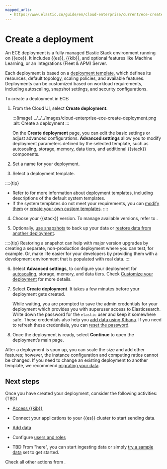 ```yaml
---
mapped_urls:
  - https://www.elastic.co/guide/en/cloud-enterprise/current/ece-create-deployment.html
---
```


# Create a deployment

An ECE deployment is a fully managed Elastic Stack environment running on {{ece}}. It includes {{es}}, {{kib}}, and optional features like Machine Learning, or an Integrations (Fleet & APM) Server.

Each deployment is based on a [deployment template](./deployment-templates.md), which defines its resources, default topology, scaling policies, and available features. Deployments can be customized based on workload requirements, including autoscaling, snapshot settings, and security configurations.

To create a deployment in ECE:

1. From the Cloud UI, select **Create deployment**.

    :::{image} ../../../images/cloud-enterprise-ece-create-deployment.png
    :alt: Create a deployment
    :::

    On the **Create deployment** page, you can edit the basic settings or adjust advanced configurations. **Advanced settings** allow you to modify deployment parameters defined by the selected template, such as autoscaling, storage, memory, data tiers, and additional {{stack}} components.

2. Set a name for your deployment.

3. Select a deployment template.

::::{tip}
* Refer to [](./deployment-templates.md) for more information about deployment templates, including descriptions of the default system templates.
* If the system templates do not meet your requirements, you can [modify them](./ece-configuring-ece-configure-system-templates.md) or [create your own custom templates](../../../deploy-manage/deploy/cloud-enterprise/ece-configuring-ece-create-templates.md).
::::

4. Choose your {{stack}} version. To manage available versions, refer to [](./manage-elastic-stack-versions.md).

5. Optionally, [use snapshots](../../tools/snapshot-and-restore/cloud-enterprise.md) to back up your data or [restore data from another deployment](../../tools/snapshot-and-restore/ece-restore-across-clusters.md).

::::{tip}
    Restoring a snapshot can help with major version upgrades by creating a separate, non-production deployment where you can test, for example. Or, make life easier for your developers by providing them with a development environment that is populated with real data.
::::

6. Select **Advanced settings**, to configure your deployment for [autoscaling](../../autoscaling/ece-autoscaling.md), storage, memory, and data tiers. Check [Customize your deployment](../../../deploy-manage/deploy/cloud-enterprise/customize-deployment.md) for more details.

7. Select **Create deployment**. It takes a few minutes before your deployment gets created.

   While waiting, you are prompted to save the admin credentials for your deployment which provides you with superuser access to Elasticsearch. Write down the password for the `elastic` user and keep it somewhere safe. These credentials also help you [add data using Kibana](../../../manage-data/ingest.md). If you need to refresh these credentials, you can [reset the password](../../../deploy-manage/users-roles/cluster-or-deployment-auth/manage-elastic-user-cloud.md).

8. Once the deployment is ready, select **Continue** to open the deployment’s main page.

After a deployment is spun up, you can scale the size and add other features; however, the instance configuration and computing ratios cannot be changed. If you need to change an existing deployment to another template, we recommend [migrating your data](../../../manage-data/migrate.md).

## Next steps

Once you have created your deployment, consider the following activities:
(TBD)

* [Access {{kib}}](./access-kibana.md)

* Connect your applications to your {{es}} cluster to start sending data.
* [Add data](../../../manage-data/ingest.md)
* Configure [users and roles](../../users-roles.md)
* TBD
From "here", you can start ingesting data or simply [try a sample data](../../../explore-analyze/index.md#gs-get-data-into-kibana) set to get started.

Check all other actions from [](./working-with-deployments.md).
